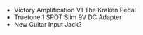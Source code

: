 - Victory Amplification V1 The Kraken Pedal
- Truetone 1 SPOT Slim 9V DC Adapter
- New Guitar Input Jack?
